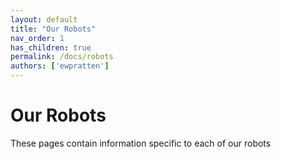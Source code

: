 ```yaml
---
layout: default
title: "Our Robots"
nav_order: 1
has_children: true
permalink: /docs/robots
authors: ['ewpratten']
---
```


# Our Robots
These pages contain information specific to each of our robots